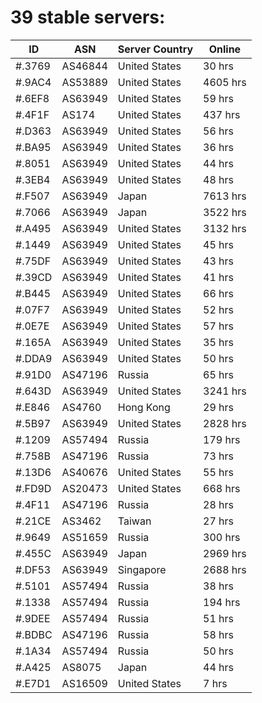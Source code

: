 # 39 stable servers:

| ID | ASN | Server Country | Online |
| ------ | ------ | ------ | ------ |
| #.3769 | AS46844 | United States | 30 hrs |
| #.9AC4 | AS53889 | United States | 4605 hrs |
| #.6EF8 | AS63949 | United States | 59 hrs |
| #.4F1F | AS174 | United States | 437 hrs |
| #.D363 | AS63949 | United States | 56 hrs |
| #.BA95 | AS63949 | United States | 36 hrs |
| #.8051 | AS63949 | United States | 44 hrs |
| #.3EB4 | AS63949 | United States | 48 hrs |
| #.F507 | AS63949 | Japan | 7613 hrs |
| #.7066 | AS63949 | Japan | 3522 hrs |
| #.A495 | AS63949 | United States | 3132 hrs |
| #.1449 | AS63949 | United States | 45 hrs |
| #.75DF | AS63949 | United States | 43 hrs |
| #.39CD | AS63949 | United States | 41 hrs |
| #.B445 | AS63949 | United States | 66 hrs |
| #.07F7 | AS63949 | United States | 52 hrs |
| #.0E7E | AS63949 | United States | 57 hrs |
| #.165A | AS63949 | United States | 35 hrs |
| #.DDA9 | AS63949 | United States | 50 hrs |
| #.91D0 | AS47196 | Russia | 65 hrs |
| #.643D | AS63949 | United States | 3241 hrs |
| #.E846 | AS4760 | Hong Kong | 29 hrs |
| #.5B97 | AS63949 | United States | 2828 hrs |
| #.1209 | AS57494 | Russia | 179 hrs |
| #.758B | AS47196 | Russia | 73 hrs |
| #.13D6 | AS40676 | United States | 55 hrs |
| #.FD9D | AS20473 | United States | 668 hrs |
| #.4F11 | AS47196 | Russia | 28 hrs |
| #.21CE | AS3462 | Taiwan | 27 hrs |
| #.9649 | AS51659 | Russia | 300 hrs |
| #.455C | AS63949 | Japan | 2969 hrs |
| #.DF53 | AS63949 | Singapore | 2688 hrs |
| #.5101 | AS57494 | Russia | 38 hrs |
| #.1338 | AS57494 | Russia | 194 hrs |
| #.9DEE | AS57494 | Russia | 51 hrs |
| #.BDBC | AS47196 | Russia | 58 hrs |
| #.1A34 | AS57494 | Russia | 50 hrs |
| #.A425 | AS8075 | Japan | 44 hrs |
| #.E7D1 | AS16509 | United States | 7 hrs |

